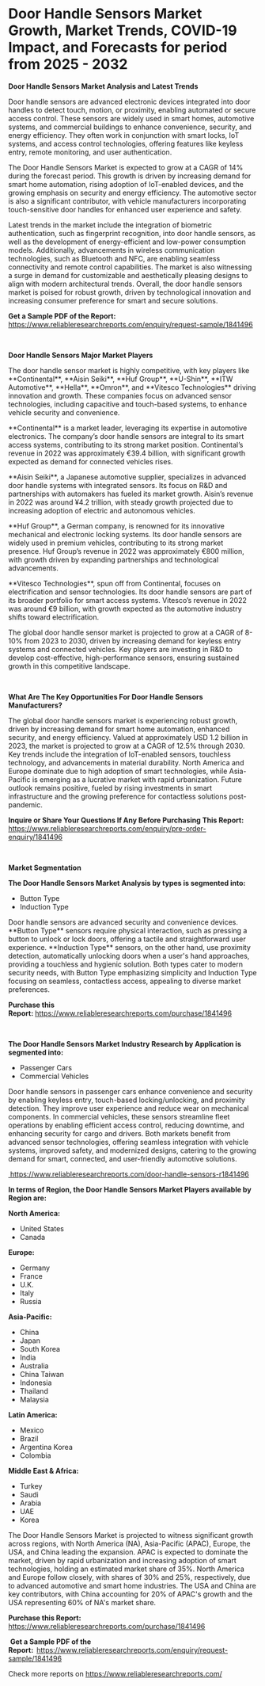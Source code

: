 <p><h1>Door Handle Sensors Market Growth, Market Trends, COVID-19 Impact, and Forecasts for period from 2025 - 2032</h1></p><p><strong>Door Handle Sensors Market Analysis and Latest Trends</strong></p>
<p><p>Door handle sensors are advanced electronic devices integrated into door handles to detect touch, motion, or proximity, enabling automated or secure access control. These sensors are widely used in smart homes, automotive systems, and commercial buildings to enhance convenience, security, and energy efficiency. They often work in conjunction with smart locks, IoT systems, and access control technologies, offering features like keyless entry, remote monitoring, and user authentication.</p><p>The Door Handle Sensors Market is expected to grow at a CAGR of 14% during the forecast period. This growth is driven by increasing demand for smart home automation, rising adoption of IoT-enabled devices, and the growing emphasis on security and energy efficiency. The automotive sector is also a significant contributor, with vehicle manufacturers incorporating touch-sensitive door handles for enhanced user experience and safety.</p><p>Latest trends in the market include the integration of biometric authentication, such as fingerprint recognition, into door handle sensors, as well as the development of energy-efficient and low-power consumption models. Additionally, advancements in wireless communication technologies, such as Bluetooth and NFC, are enabling seamless connectivity and remote control capabilities. The market is also witnessing a surge in demand for customizable and aesthetically pleasing designs to align with modern architectural trends. Overall, the door handle sensors market is poised for robust growth, driven by technological innovation and increasing consumer preference for smart and secure solutions.</p></p>
<p><strong>Get a Sample PDF of the Report:&nbsp;</strong> <a href="https://www.reliableresearchreports.com/enquiry/request-sample/1841496?utm_campaign=2002&utm_medium=2&utm_source=Github&utm_content=ia&utm_term=24012025&utm_id=door-handle-sensors">https://www.reliableresearchreports.com/enquiry/request-sample/1841496</a></p>
<p>&nbsp;</p>
<p><strong>Door Handle Sensors Major Market Players</strong></p>
<p><p>The door handle sensor market is highly competitive, with key players like **Continental**, **Aisin Seiki**, **Huf Group**, **U-Shin**, **ITW Automotive**, **Hella**, **Omron**, and **Vitesco Technologies** driving innovation and growth. These companies focus on advanced sensor technologies, including capacitive and touch-based systems, to enhance vehicle security and convenience.</p><p>**Continental** is a market leader, leveraging its expertise in automotive electronics. The company’s door handle sensors are integral to its smart access systems, contributing to its strong market position. Continental’s revenue in 2022 was approximately €39.4 billion, with significant growth expected as demand for connected vehicles rises.</p><p>**Aisin Seiki**, a Japanese automotive supplier, specializes in advanced door handle systems with integrated sensors. Its focus on R&D and partnerships with automakers has fueled its market growth. Aisin’s revenue in 2022 was around ¥4.2 trillion, with steady growth projected due to increasing adoption of electric and autonomous vehicles.</p><p>**Huf Group**, a German company, is renowned for its innovative mechanical and electronic locking systems. Its door handle sensors are widely used in premium vehicles, contributing to its strong market presence. Huf Group’s revenue in 2022 was approximately €800 million, with growth driven by expanding partnerships and technological advancements.</p><p>**Vitesco Technologies**, spun off from Continental, focuses on electrification and sensor technologies. Its door handle sensors are part of its broader portfolio for smart access systems. Vitesco’s revenue in 2022 was around €9 billion, with growth expected as the automotive industry shifts toward electrification.</p><p>The global door handle sensor market is projected to grow at a CAGR of 8-10% from 2023 to 2030, driven by increasing demand for keyless entry systems and connected vehicles. Key players are investing in R&D to develop cost-effective, high-performance sensors, ensuring sustained growth in this competitive landscape.</p></p>
<p>&nbsp;</p>
<p><strong>What Are The Key Opportunities For Door Handle Sensors Manufacturers?</strong></p>
<p><p>The global door handle sensors market is experiencing robust growth, driven by increasing demand for smart home automation, enhanced security, and energy efficiency. Valued at approximately USD 1.2 billion in 2023, the market is projected to grow at a CAGR of 12.5% through 2030. Key trends include the integration of IoT-enabled sensors, touchless technology, and advancements in material durability. North America and Europe dominate due to high adoption of smart technologies, while Asia-Pacific is emerging as a lucrative market with rapid urbanization. Future outlook remains positive, fueled by rising investments in smart infrastructure and the growing preference for contactless solutions post-pandemic.</p></p>
<p><strong>Inquire or Share Your Questions If Any Before Purchasing This Report:</strong> <a href="https://www.reliableresearchreports.com/enquiry/pre-order-enquiry/1841496?utm_campaign=2002&utm_medium=2&utm_source=Github&utm_content=ia&utm_term=24012025&utm_id=door-handle-sensors">https://www.reliableresearchreports.com/enquiry/pre-order-enquiry/1841496</a></p>
<p>&nbsp;</p>
<p><strong>Market Segmentation</strong></p>
<p><strong>The Door Handle Sensors Market Analysis by types is segmented into:</strong></p>
<p><ul><li>Button Type</li><li>Induction Type</li></ul></p>
<p><p>Door handle sensors are advanced security and convenience devices. **Button Type** sensors require physical interaction, such as pressing a button to unlock or lock doors, offering a tactile and straightforward user experience. **Induction Type** sensors, on the other hand, use proximity detection, automatically unlocking doors when a user's hand approaches, providing a touchless and hygienic solution. Both types cater to modern security needs, with Button Type emphasizing simplicity and Induction Type focusing on seamless, contactless access, appealing to diverse market preferences.</p></p>
<p><strong>Purchase this Report:&nbsp;</strong><a href="https://www.reliableresearchreports.com/purchase/1841496?utm_campaign=2002&utm_medium=2&utm_source=Github&utm_content=ia&utm_term=24012025&utm_id=door-handle-sensors">https://www.reliableresearchreports.com/purchase/1841496</a></p>
<p>&nbsp;</p>
<p><strong>The Door Handle Sensors Market Industry Research by Application is segmented into:</strong></p>
<p><ul><li>Passenger Cars</li><li>Commercial Vehicles</li></ul></p>
<p><p>Door handle sensors in passenger cars enhance convenience and security by enabling keyless entry, touch-based locking/unlocking, and proximity detection. They improve user experience and reduce wear on mechanical components. In commercial vehicles, these sensors streamline fleet operations by enabling efficient access control, reducing downtime, and enhancing security for cargo and drivers. Both markets benefit from advanced sensor technologies, offering seamless integration with vehicle systems, improved safety, and modernized designs, catering to the growing demand for smart, connected, and user-friendly automotive solutions.</p></p>
<p><a href="https://www.reliableresearchreports.com/door-handle-sensors-r1841496?utm_campaign=2002&utm_medium=2&utm_source=Github&utm_content=ia&utm_term=24012025&utm_id=door-handle-sensors">&nbsp;https://www.reliableresearchreports.com/door-handle-sensors-r1841496</a></p>
<p><strong>In terms of Region, the Door Handle Sensors Market Players available by Region are:</strong></p>
<p>
    <p> <strong> North America: </strong>
        <ul>
            <li>United States</li>
            <li>Canada</li>
        </ul>
        </p> 
    <p> <strong> Europe: </strong>
        <ul>
            <li>Germany</li>
            <li>France</li>
            <li>U.K.</li>
            <li>Italy</li>
            <li>Russia</li>
        </ul>
        </p> 
    <p> <strong> Asia-Pacific: </strong>
        <ul>
            <li>China</li>
            <li>Japan</li>
            <li>South Korea</li>
            <li>India</li>
            <li>Australia</li>
            <li>China Taiwan</li>
            <li>Indonesia</li>
            <li>Thailand</li>
            <li>Malaysia</li>
        </ul>
        </p> 
    <p> <strong> Latin America: </strong>
        <ul>
            <li>Mexico</li>
            <li>Brazil</li>
            <li>Argentina Korea</li>
            <li>Colombia</li>
        </ul>
        </p> 
    <p> <strong> Middle East & Africa: </strong>
        <ul>
            <li>Turkey</li>
            <li>Saudi</li>
            <li>Arabia</li>
            <li>UAE</li>
            <li>Korea</li>
        </ul>
    </p>
    </p>
<p><p>The Door Handle Sensors Market is projected to witness significant growth across regions, with North America (NA), Asia-Pacific (APAC), Europe, the USA, and China leading the expansion. APAC is expected to dominate the market, driven by rapid urbanization and increasing adoption of smart technologies, holding an estimated market share of 35%. North America and Europe follow closely, with shares of 30% and 25%, respectively, due to advanced automotive and smart home industries. The USA and China are key contributors, with China accounting for 20% of APAC's growth and the USA representing 60% of NA's market share.</p></p>
<p><strong>Purchase this Report: </strong><a href="https://www.reliableresearchreports.com/purchase/1841496?utm_campaign=2002&utm_medium=2&utm_source=Github&utm_content=ia&utm_term=24012025&utm_id=door-handle-sensors">https://www.reliableresearchreports.com/purchase/1841496</a></p>
<p>&nbsp;<strong>Get a Sample PDF of the Report:&nbsp;&nbsp;</strong><a href="https://www.reliableresearchreports.com/enquiry/request-sample/1841496?utm_campaign=2002&utm_medium=2&utm_source=Github&utm_content=ia&utm_term=24012025&utm_id=door-handle-sensors">https://www.reliableresearchreports.com/enquiry/request-sample/1841496</a></p>
<p><strong></strong></p>
<p>Check more reports on <a href="https://www.reliableresearchreports.com/?utm_campaign=2002&utm_medium=2&utm_source=Github&utm_content=ia&utm_term=24012025&utm_id=door-handle-sensors">https://www.reliableresearchreports.com/</a></p>